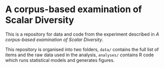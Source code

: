 # A corpus-based examination of Scalar Diversity

This is a repository for data and code from the experiment described in *A corpus-based examination of Scalar Diversity*.

This repository is organised into two folders, `data/` contains the full list of items and the raw data used in the analysis, `analyses/` contains R code which runs statistical models and generates figures.
